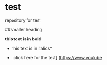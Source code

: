 # test
repository for test 

##smaller heading 

**this text is in bold**

* this text is in italics*

* [click here for the test] (https://www.youtube
